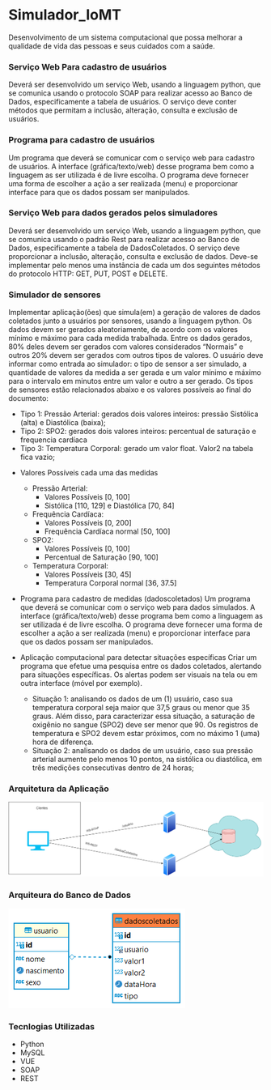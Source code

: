 # Simulador_IoMT

Desenvolvimento de um sistema computacional que possa melhorar a qualidade de vida das pessoas e seus cuidados com a saúde.

### Serviço Web Para cadastro de usuários
Deverá ser desenvolvido um serviço Web, usando a linguagem python, que se comunica usando
o protocolo SOAP para realizar acesso ao Banco de Dados, especificamente a tabela de usuários. O serviço deve conter métodos que permitam a inclusão, alteração, consulta e exclusão de usuários.

### Programa para cadastro de usuários 
Um programa que deverá se comunicar com o serviço web para cadastro de usuários. A
interface (gráfica/texto/web) desse programa bem como a linguagem as ser utilizada é de livre escolha. O programa deve fornecer uma forma de escolher a ação a ser realizada (menu) e proporcionar interface para que os dados possam ser manipulados.

### Serviço Web para dados gerados pelos simuladores
Deverá ser desenvolvido um serviço Web, usando a linguagem python, que se comunica usando
o padrão Rest para realizar acesso ao Banco de Dados, especificamente a tabela de DadosColetados. O serviço deve proporcionar a inclusão, alteração, consulta e exclusão de dados. Deve-se implementar pelo menos uma instância de cada um dos seguintes métodos do protocolo HTTP: GET, PUT, POST e DELETE.

### Simulador de sensores
Implementar aplicação(ões) que simula(em) a geração de valores de dados coletados junto a
usuários por sensores, usando a linguagem python. Os dados devem ser gerados aleatoriamente, de acordo com os valores mínimo e máximo para cada medida trabalhada. Entre os dados gerados, 80% deles devem ser gerados com valores considerados “Normais” e outros 20% devem ser gerados com outros tipos de valores. O usuário deve informar como entrada ao simulador: o tipo de sensor a ser simulado, a quantidade de valores da medida a ser gerada e um valor mínimo e máximo para o intervalo em minutos entre um valor e outro a ser gerado. Os tipos de sensores estão relacionados
abaixo e os valores possíveis ao final do documento:
- Tipo 1: Pressão Arterial: gerados dois valores inteiros: pressão Sistólica (alta) e Diastólica (baixa);
- Tipo 2: SPO2: gerados dois valores inteiros: percentual de saturação e frequencia cardíaca
- Tipo 3: Temperatura Corporal: gerado um valor float. Valor2 na tabela fica vazio;

* Valores Possíveis cada uma das medidas
    - Pressão Arterial: 
        - Valores Possíveis [0, 100]
        - Sistólica [110, 129] e Diastólica [70, 84]
    - Frequência Cardíaca: 
        - Valores Possíveis [0, 200]
        - Frequência Cardíaca normal [50, 100]
    - SPO2: 
        - Valores Possíveis [0, 100]
        - Percentual de Saturação [90, 100]
    - Temperatura Corporal: 
        - Valores Possíveis [30, 45]
        - Temperatura Corporal normal [36, 37.5]

* Programa para cadastro de medidas (dadoscoletados)
Um programa que deverá se comunicar com o serviço web para dados simulados. A interface
(gráfica/texto/web) desse programa bem como a linguagem as ser utilizada é de livre escolha. O programa deve fornecer uma forma de escolher a ação a ser realizada (menu) e proporcionar interface para que os dados possam ser manipulados.

* Aplicação computacional para detectar situações específicas
Criar um programa que efetue uma pesquisa entre os dados coletados, alertando para situações
específicas. Os alertas podem ser visuais na tela ou em outra interface (móvel por exemplo).
    - Situação 1: analisando os dados de um (1) usuário, caso sua temperatura corporal seja maior que 37,5 graus ou menor que 35 graus. Além disso, para caracterizar essa situação, a saturação de oxigênio no sangue (SPO2) deve ser menor que 90. Os registros de temperatura e SPO2 devem estar próximos, com no máximo 1 (uma) hora de diferença.
    - Situação 2: analisando os dados de um usuário, caso sua pressão arterial aumente pelo menos 10 pontos, na sistólica ou diastólica, em três medições consecutivas dentro de 24 horas;

### Arquitetura da Aplicação
<img src="./images/SD_Arquitetura_APP.png">

### Arquiteura do Banco de Dados
<img src="./images/SD_Arquitetura_BD.png">

### Tecnlogias Utilizadas
- Python
- MySQL
- VUE
- SOAP
- REST
